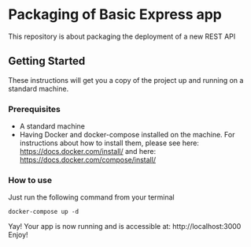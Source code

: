 # Packaging of Basic Express app

This repository is about packaging the deployment of a new REST API

## Getting Started

These instructions will get you a copy of the project up and running on a standard machine.

### Prerequisites

* A standard machine
* Having Docker and docker-compose installed on the machine. For instructions about how to install them, please see here: https://docs.docker.com/install/ and here: https://docs.docker.com/compose/install/

### How to use

Just run the following command from your terminal

```
docker-compose up -d
```

Yay! Your app is now running and is accessible at: http://localhost:3000
Enjoy!
